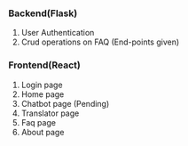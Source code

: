 ### Backend(Flask)
1. User Authentication
2. Crud operations on FAQ (End-points given)


### Frontend(React)
1. Login page
2. Home page
3. Chatbot page (Pending)
4. Translator page
5. Faq page
6. About page
